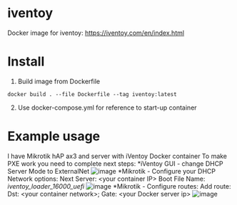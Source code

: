 # iventoy
Docker image for iventoy: https://iventoy.com/en/index.html
# Install
1. Build image from Dockerfile
```
docker build . --file Dockerfile --tag iventoy:latest
```
2. Use docker-compose.yml for reference to start-up container
# Example usage
I have Mikrotik hAP ax3 and server with iVentoy Docker container
To make PXE work you need to complete next steps:
*iVentoy GUI - change DHCP Server Mode to ExternalNet
![image](https://github.com/user-attachments/assets/e9686ae9-2876-40e2-b86b-3e0d0c6b5f46)
*Mikrotik - Configure your DHCP Network options:
Next Server: \<your container IP>
Boot File Name: _iventoy_loader_16000_uefi_
![image](https://github.com/user-attachments/assets/53574126-1766-4d39-84e1-41a1bec2ae4c)
*Mikrotik - Configure routes:
Add route: 
Dst: \<your container network>; Gate: \<your Docker server ip>
![image](https://github.com/user-attachments/assets/28c0af81-af29-490f-a61d-075d1baa0715)
